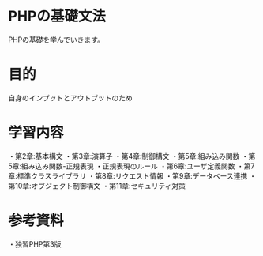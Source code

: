 # PHPの基礎文法
PHPの基礎を学んでいきます。

# 目的
自身のインプットとアウトプットのため

# 学習内容

・第2章:基本構文
・第3章:演算子
・第4章:制御構文
・第5章:組み込み関数
・第5章:組み込み関数-正規表現
・正規表現のルール
・第6章:ユーザ定義関数
・第7章:標準クラスライブラリ
・第8章:リクエスト情報
・第9章:データベース連携
・第10章:オブジェクト制御構文
・第11章:セキュリティ対策

# 参考資料
・独習PHP第3版
